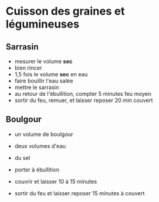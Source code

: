 # Cuisson des graines et légumineuses

## Sarrasin

- mesurer le volume **sec**
- bien rincer
- 1,5 fois le volume **sec** en eau
- faire bouillir l'eau salée
- mettre le sarrasin
- au retour de l'ébullition, compter 5 minutes feu moyen
- sortir du feu, remuer, et laisser reposer 20 min couvert

## Boulgour

- un volume de boulgour
- deux volumes d'eau
- du sel

- porter à ébullition
- couvrir et laisser 10 à 15 minutes
- sortir du feu et laisser reposer 15 minutes à couvert
